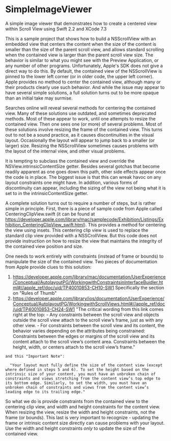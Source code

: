 # SimpleImageViewer
A simple image viewer that demonstrates how to create a centered view within Scroll View using Swift 2.2 and XCode 7.3

This is a sample project that shows how to build a NSScrollView with an embedded view that centers the content when the size of the content is smaller than the size of the parent scroll view, and allows standard scrolling when the contained view is larger than the parent scroll view size.  The behavior is similar to what you might see with the Preview Application, or any number of other programs.  Unfortunately, Apple's SDK does not give a direct way to do this. By default, the contained view of the NSScrollView is pinned to the lower left corner (or in older code, the upper left corner). Apple provides no method to center the contained view, although many or their products clearly use such behavior.  And while the issue may appear to have several simple solutions, a full solution turns out to be more opaque than an initial take may surmise.  

Searches online will reveal several methods for centering the contained view.  Many of these solutions use outdated, and sometimes deprecated methods.  Most of these appear to work, until one attempts to resize the contained view.  Then one sees one (or more) of several problems.  Most of these solutions involve resizing the frame of the contained view.  This turns out to not be a sound practice, as it causes discontinuities in the visual layout.  Occasionally the layout will appear to jump back to a smaller (or larger) size.  Resizing the NSScrollView sometimes causes problems with the layout of the internal view, and other visual problems.

It is tempting to subclass the contained view and override the NSView.intrinsicContentSize getter.  Besides several gotchas that become readily apparent as one goes down this path, other side effects appear once the code is in place.  The biggest issue is that this can wreak havoc on any layout constraints one might have.  In addition, various forms of discontinuity can appear, including the sizing of the view not being what it is set to in the intrinsicContentSize getter. 

A complete solution turns out to require a number of steps, but is rather simple in principle.  First, there is a piece of sample code from Apple called CenteringClipView.swift (it can be found at https://developer.apple.com/library/mac/samplecode/Exhibition/Listings/Exhibition_CenteringClipView_swift.html).  This provides a method for centering the view using insets. This centering clip view is used to replace the standard clip view provided with a NSSCrollView. But this code does not provide instruction on how to resize the view that maintains the integrity of the contained view position and size.

One needs to work entirely with constraints (instead of frame or bounds) to manipulate the size of the contained view.  Two pieces of documentation from Apple provide clues to this solution: 
  1. https://developer.apple.com/library/mac/documentation/UserExperience/Conceptual/AutolayoutPG/WorkingwithConstraintsinInterfaceBuidler.html#//apple_ref/doc/uid/TP40010853-CH10-SW1 
      Specifically the section on "Rules of Thumb"
  2. https://developer.apple.com/library/ios/documentation/UserExperience/Conceptual/AutolayoutPG/WorkingwithScrollViews.html#//apple_ref/doc/uid/TP40010853-CH24-SW1
      "The critical wording from this link comes right at the top:
         - Any constraints between the scroll view and objects outside the scroll view attach to the scroll view’s frame, just as with any other view.
         - For constraints between the scroll view and its content, the behavior varies depending on the attributes being constrained:
          Constraints between the edges or margins of the scroll view and its content attach to the scroll view’s content area.
          Constraints between the height, width, or centers attach to the scroll view’s frame."
          
    and this "Important Note":
    
      "Your layout must fully define the size of the content view (except where defined in steps 5 and 6). To set the height based on the intrinsic size of your content, you must have an unbroken chain of constraints and views stretching from the content view’s top edge to its bottom edge. Similarly, to set the width, you must have an unbroken chain of constraints and views from the content view’s leading edge to its trailing edge."
          
So what we do is provide constraints from the contained view to the centering clip view, and width and height constraints for the content view.  When resizing the view, resize the width and height constraints, not the frame (or bounds).  This last is very important to recognize - updating the frame or intrinsic content size directly can cause problems with your layout.  Use the width and height constraints *only* to update the size of the contained view.


